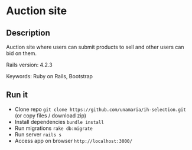 # Auction site

## Description

Auction site where users can submit products to sell and other users can bid on them.

Rails version: 4.2.3

Keywords: Ruby on Rails, Bootstrap

## Run it

* Clone repo `git clone https://github.com/unamaria/ih-selection.git` (or copy files / download zip)
* Install dependencies `bundle install`
* Run migrations `rake db:migrate`
* Run server `rails s`
* Access app on browser `http://localhost:3000/`